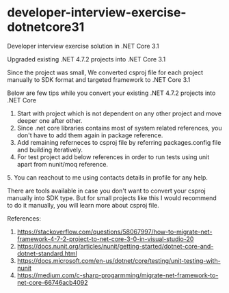 # developer-interview-exercise-dotnetcore31
Developer interview exercise solution in .NET Core 3.1

Upgraded existing .NET 4.7.2 projects into .NET Core 3.1

Since the project was small, We converted csproj file for each project manually to SDK format and targeted framework to .NET Core 3.1

Below are few tips while you convert your existing .NET 4.7.2 projects into .NET Core

1. Start with project which is not dependent on any other project and move deeper one after other.
2. Since .net core libraries contains most of system related references, you don't have to add them again in package reference.
3. Add remaining referneces to csproj file by referring packages.config file and building iteratively.
4. For test project add below references in order to run tests using unit apart from nunit/moq reference.
<PackageReference Include="Microsoft.NET.Test.Sdk" Version="15.5.0" />
<PackageReference Include="NUnit3TestAdapter" Version="3.14.0" />
5. You can reachout to me using contacts details in profile for any help.

There are tools available in case you don't want to convert your csproj manually into SDK type. But for small projects like this I would recommend to do it manually, you will learn more about csproj file.

References: 
1. https://stackoverflow.com/questions/58067997/how-to-migrate-net-framework-4-7-2-project-to-net-core-3-0-in-visual-studio-20
2. https://docs.nunit.org/articles/nunit/getting-started/dotnet-core-and-dotnet-standard.html
3. https://docs.microsoft.com/en-us/dotnet/core/testing/unit-testing-with-nunit
4. https://medium.com/c-sharp-progarmming/migrate-net-framework-to-net-core-66746acb4092
